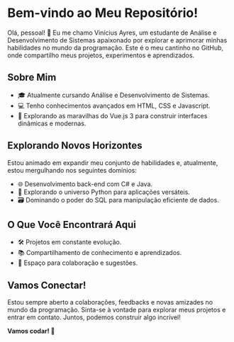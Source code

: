 # Bem-vindo ao Meu Repositório!

Olá, pessoal! 👋 Eu me chamo Vinícius Ayres, um estudante de Análise e Desenvolvimento de Sistemas apaixonado por explorar e aprimorar minhas habilidades no mundo da programação. Este é o meu cantinho no GitHub, onde compartilho meus projetos, experimentos e aprendizados.

## Sobre Mim
- 🎓 Atualmente cursando Análise e Desenvolvimento de Sistemas.
- 💻 Tenho conhecimentos avançados em HTML, CSS e Javascript.
- 🚀 Explorando as maravilhas do Vue.js 3 para construir interfaces dinâmicas e modernas.

## Explorando Novos Horizontes
Estou animado em expandir meu conjunto de habilidades e, atualmente, estou mergulhando nos seguintes domínios:
- 🌐 Desenvolvimento back-end com C# e Java.
- 🐍 Explorando o universo Python para aplicações versáteis.
- 🗃️ Dominando o poder do SQL para manipulação eficiente de dados.

## O Que Você Encontrará Aqui
- 🛠️ Projetos em constante evolução.
- 📚 Compartilhamento de conhecimento e aprendizados.
- 🤝 Espaço para colaboração e sugestões.

## Vamos Conectar!
Estou sempre aberto a colaborações, feedbacks e novas amizades no mundo da programação. Sinta-se à vontade para explorar meus projetos e entrar em contato. Juntos, podemos construir algo incrível!

**Vamos codar! 🚀**
